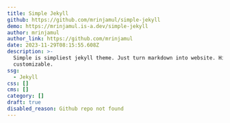 ```yaml
---
title: Simple Jekyll
github: https://github.com/mrinjamul/simple-jekyll
demo: https://mrinjamul.is-a.dev/simple-jekyll
author: mrinjamul
author_link: https://github.com/mrinjamul
date: 2023-11-29T08:15:55.608Z
description: >-
  Simple is simpliest jekyll theme. Just turn markdown into website. Highly
  customizable.
ssg:
  - Jekyll
css: []
cms: []
category: []
draft: true
disabled_reason: Github repo not found
---
```

